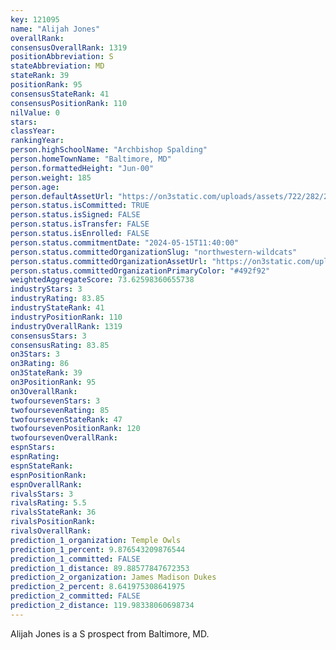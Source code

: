 ```yaml
---
key: 121095
name: "Alijah Jones"
overallRank: 
consensusOverallRank: 1319
positionAbbreviation: S
stateAbbreviation: MD
stateRank: 39
positionRank: 95
consensusStateRank: 41
consensusPositionRank: 110
nilValue: 0
stars: 
classYear: 
rankingYear: 
person.highSchoolName: "Archbishop Spalding"
person.homeTownName: "Baltimore, MD"
person.formattedHeight: "Jun-00"
person.weight: 185
person.age: 
person.defaultAssetUrl: "https://on3static.com/uploads/assets/722/282/282722.jpeg"
person.status.isCommitted: TRUE
person.status.isSigned: FALSE
person.status.isTransfer: FALSE
person.status.isEnrolled: FALSE
person.status.commitmentDate: "2024-05-15T11:40:00"
person.status.committedOrganizationSlug: "northwestern-wildcats"
person.status.committedOrganizationAssetUrl: "https://on3static.com/uploads/assets/119/150/150119.svg"
person.status.committedOrganizationPrimaryColor: "#492f92"
weightedAggregateScore: 73.62598360655738
industryStars: 3
industryRating: 83.85
industryStateRank: 41
industryPositionRank: 110
industryOverallRank: 1319
consensusStars: 3
consensusRating: 83.85
on3Stars: 3
on3Rating: 86
on3StateRank: 39
on3PositionRank: 95
on3OverallRank: 
twofoursevenStars: 3
twofoursevenRating: 85
twofoursevenStateRank: 47
twofoursevenPositionRank: 120
twofoursevenOverallRank: 
espnStars: 
espnRating: 
espnStateRank: 
espnPositionRank: 
espnOverallRank: 
rivalsStars: 3
rivalsRating: 5.5
rivalsStateRank: 36
rivalsPositionRank: 
rivalsOverallRank: 
prediction_1_organization: Temple Owls
prediction_1_percent: 9.876543209876544
prediction_1_committed: FALSE
prediction_1_distance: 89.88577847672353
prediction_2_organization: James Madison Dukes
prediction_2_percent: 8.641975308641975
prediction_2_committed: FALSE
prediction_2_distance: 119.98338060698734
---
```

Alijah Jones is a S prospect from Baltimore, MD.